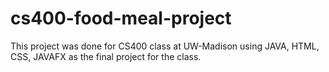 # cs400-food-meal-project
This project was done for CS400 class at UW-Madison using JAVA, HTML, CSS, JAVAFX as the final project for the class. 

